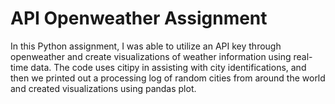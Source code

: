 # API Openweather Assignment
In this Python assignment, I was able to utilize an API key through openweather and create visualizations of weather information using real-time data. The code uses citipy in assisting with city identifications, and then we printed out a processing log of random cities from around the world and created visualizations using pandas plot.
